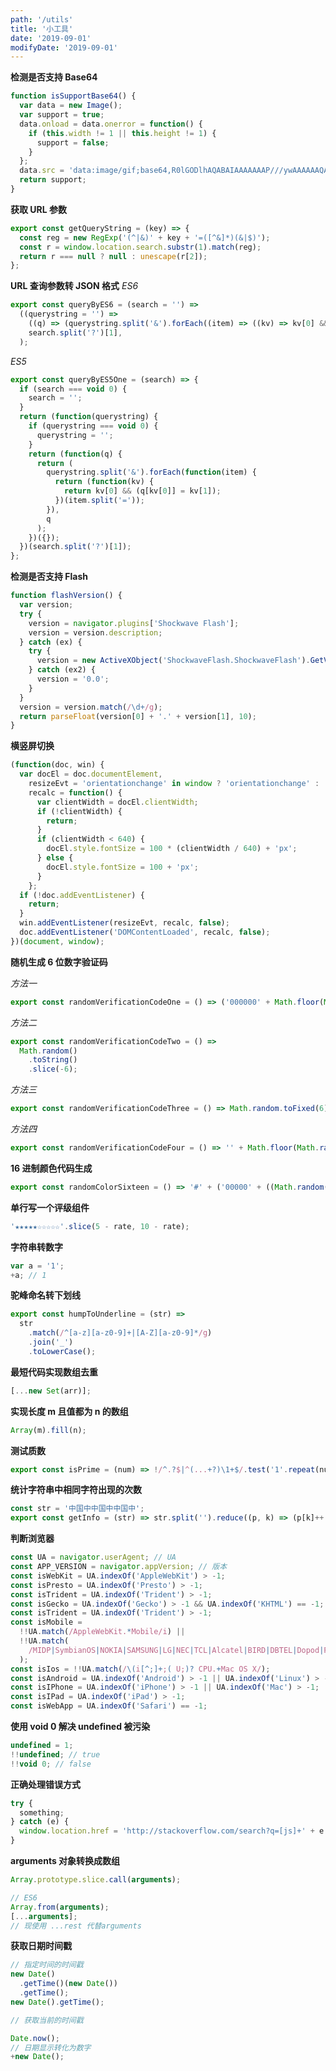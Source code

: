 ```yaml
---
path: '/utils'
title: '小工具'
date: '2019-09-01'
modifyDate: '2019-09-01'
---
```


<!-- - [地址 1](https://segmentfault.com/a/1190000011557368)
- [地址 2](https://www.zhihu.com/question/46943112)
- [地址 3](https://github.com/jawil/blog/issues/24) -->

**检测是否支持 Base64**

```javascript
function isSupportBase64() {
  var data = new Image();
  var support = true;
  data.onload = data.onerror = function() {
    if (this.width != 1 || this.height != 1) {
      support = false;
    }
  };
  data.src = 'data:image/gif;base64,R0lGODlhAQABAIAAAAAAAP///ywAAAAAAQABAAACAUwAOw==';
  return support;
}
```

**获取 URL 参数**

```js
export const getQueryString = (key) => {
  const reg = new RegExp('(^|&)' + key + '=([^&]*)(&|$)');
  const r = window.location.search.substr(1).match(reg);
  return r === null ? null : unescape(r[2]);
};
```

**URL 查询参数转 JSON 格式**
_ES6_

```js
export const queryByES6 = (search = '') =>
  ((querystring = '') =>
    ((q) => (querystring.split('&').forEach((item) => ((kv) => kv[0] && (q[kv[0]] = kv[1]))(item.split('='))), q))({}))(
    search.split('?')[1],
  );
```

_ES5_

```js
export const queryByES5One = (search) => {
  if (search === void 0) {
    search = '';
  }
  return (function(querystring) {
    if (querystring === void 0) {
      querystring = '';
    }
    return (function(q) {
      return (
        querystring.split('&').forEach(function(item) {
          return (function(kv) {
            return kv[0] && (q[kv[0]] = kv[1]);
          })(item.split('='));
        }),
        q
      );
    })({});
  })(search.split('?')[1]);
};
```

**检测是否支持 Flash**

```javascript
function flashVersion() {
  var version;
  try {
    version = navigator.plugins['Shockwave Flash'];
    version = version.description;
  } catch (ex) {
    try {
      version = new ActiveXObject('ShockwaveFlash.ShockwaveFlash').GetVariable('$version');
    } catch (ex2) {
      version = '0.0';
    }
  }
  version = version.match(/\d+/g);
  return parseFloat(version[0] + '.' + version[1], 10);
}
```

**横竖屏切换**

```javascript
(function(doc, win) {
  var docEl = doc.documentElement,
    resizeEvt = 'orientationchange' in window ? 'orientationchange' : 'resize',
    recalc = function() {
      var clientWidth = docEl.clientWidth;
      if (!clientWidth) {
        return;
      }
      if (clientWidth < 640) {
        docEl.style.fontSize = 100 * (clientWidth / 640) + 'px';
      } else {
        docEl.style.fontSize = 100 + 'px';
      }
    };
  if (!doc.addEventListener) {
    return;
  }
  win.addEventListener(resizeEvt, recalc, false);
  doc.addEventListener('DOMContentLoaded', recalc, false);
})(document, window);
```

**随机生成 6 位数字验证码**

_方法一_

```js
export const randomVerificationCodeOne = () => ('000000' + Math.floor(Math.random() * 999999)).slice(-6);
```

_方法二_

```js
export const randomVerificationCodeTwo = () =>
  Math.random()
    .toString()
    .slice(-6);
```

_方法三_

```js
export const randomVerificationCodeThree = () => Math.random.toFixed(6).slice(-6);
```

_方法四_

```js
export const randomVerificationCodeFour = () => '' + Math.floor(Math.random() * 999999);
```

**16 进制颜色代码生成**

```js
export const randomColorSixteen = () => '#' + ('00000' + ((Math.random() * 0x1000000) << 0).toString(16)).slice(-6);
```

**单行写一个评级组件**

```js
'★★★★★☆☆☆☆☆'.slice(5 - rate, 10 - rate);
```

**字符串转数字**

```js
var a = '1';
+a; // 1
```

**驼峰命名转下划线**

```js
export const humpToUnderline = (str) =>
  str
    .match(/^[a-z][a-z0-9]+|[A-Z][a-z0-9]*/g)
    .join('_')
    .toLowerCase();
```

**最短代码实现数组去重**

```js
[...new Set(arr)];
```

**实现长度 m 且值都为 n 的数组**

```js
Array(m).fill(n);
```

**测试质数**

```js
export const isPrime = (num) => !/^.?$|^(...+?)\1+$/.test('1'.repeat(num));
```

**统计字符串中相同字符出现的次数**

```js
const str = '中国中中国中中国中';
export const getInfo = (str) => str.split('').reduce((p, k) => (p[k]++ || (p[k] = 1), p), {});
```

**判断浏览器**

```js
const UA = navigator.userAgent; // UA
const APP_VERSION = navigator.appVersion; // 版本
const isWebKit = UA.indexOf('AppleWebKit') > -1;
const isPresto = UA.indexOf('Presto') > -1;
const isTrident = UA.indexOf('Trident') > -1;
const isGecko = UA.indexOf('Gecko') > -1 && UA.indexOf('KHTML') == -1;
const isTrident = UA.indexOf('Trident') > -1;
const isMobile =
  !!UA.match(/AppleWebKit.*Mobile/i) ||
  !!UA.match(
    /MIDP|SymbianOS|NOKIA|SAMSUNG|LG|NEC|TCL|Alcatel|BIRD|DBTEL|Dopod|PHILIPS|HAIER|LENOVO|MOT-|Nokia|SonyEricsson|SIE-|Amoi|ZTE/,
  );
const isIos = !!UA.match(/\(i[^;]+;( U;)? CPU.+Mac OS X/);
const isAndroid = UA.indexOf('Android') > -1 || UA.indexOf('Linux') > -1;
const isIPhone = UA.indexOf('iPhone') > -1 || UA.indexOf('Mac') > -1;
const isIPad = UA.indexOf('iPad') > -1;
const isWebApp = UA.indexOf('Safari') == -1;
```

**使用 void 0 解决 undefined 被污染**

```js
undefined = 1;
!!undefined; // true
!!void 0; // false
```

**正确处理错误方式**

```js
try {
  something;
} catch (e) {
  window.location.href = 'http://stackoverflow.com/search?q=[js]+' + e.message;
}
```

**arguments 对象转换成数组**

```js
Array.prototype.slice.call(arguments);

// ES6
Array.from(arguments);
[...arguments];
// 现使用 ...rest 代替arguments
```

**获取日期时间戳**

```js
// 指定时间的时间戳
new Date()
  .getTime()(new Date())
  .getTime();
new Date().getTime();

// 获取当前的时间戳

Date.now();
// 日期显示转化为数字
+new Date();
```
